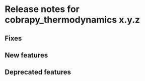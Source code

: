# Release notes for cobrapy_thermodynamics x.y.z

## Fixes

## New features

## Deprecated features
